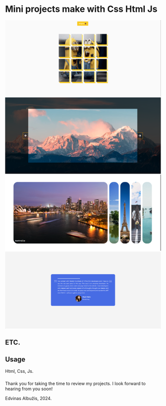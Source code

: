 # Mini projects make with Css Html Js

![Alt text](img/project1.png "Project1")
![Alt text](img/project2.png "Project2")
![Alt text](img/project4.png "Project4")
![Alt text](img/project5.png "Project5")

## ETC.

## Usage

Html, Css, Js.

###

Thank you for taking the time to review my projects. I look forward to hearing from you soon!

Edvinas Albužis, 2024.
